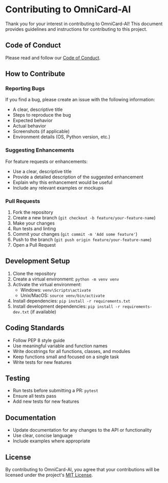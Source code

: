 # Contributing to OmniCard-AI

Thank you for your interest in contributing to OmniCard-AI! This document provides guidelines and instructions for contributing to this project.

## Code of Conduct

Please read and follow our [Code of Conduct](CODE_OF_CONDUCT.md).

## How to Contribute

### Reporting Bugs

If you find a bug, please create an issue with the following information:
- A clear, descriptive title
- Steps to reproduce the bug
- Expected behavior
- Actual behavior
- Screenshots (if applicable)
- Environment details (OS, Python version, etc.)

### Suggesting Enhancements

For feature requests or enhancements:
- Use a clear, descriptive title
- Provide a detailed description of the suggested enhancement
- Explain why this enhancement would be useful
- Include any relevant examples or mockups

### Pull Requests

1. Fork the repository
2. Create a new branch (`git checkout -b feature/your-feature-name`)
3. Make your changes
4. Run tests and linting
5. Commit your changes (`git commit -m 'Add some feature'`)
6. Push to the branch (`git push origin feature/your-feature-name`)
7. Open a Pull Request

## Development Setup

1. Clone the repository
2. Create a virtual environment: `python -m venv venv`
3. Activate the virtual environment:
   - Windows: `venv\Scripts\activate`
   - Unix/MacOS: `source venv/bin/activate`
4. Install dependencies: `pip install -r requirements.txt`
5. Install development dependencies: `pip install -r requirements-dev.txt` (if available)

## Coding Standards

- Follow PEP 8 style guide
- Use meaningful variable and function names
- Write docstrings for all functions, classes, and modules
- Keep functions small and focused on a single task
- Write tests for new features

## Testing

- Run tests before submitting a PR: `pytest`
- Ensure all tests pass
- Add new tests for new features

## Documentation

- Update documentation for any changes to the API or functionality
- Use clear, concise language
- Include examples where appropriate

## License

By contributing to OmniCard-AI, you agree that your contributions will be licensed under the project's [MIT License](LICENSE). 